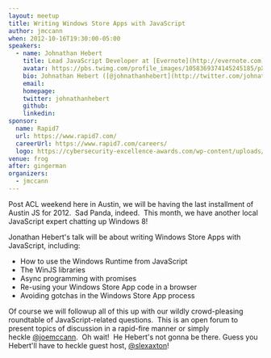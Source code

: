```yaml
---
layout: meetup
title: Writing Windows Store Apps with JavaScript
author: jmccann
when: 2012-10-16T19:30:00-05:00
speakers:
  - name: Johnathan Hebert
    title: Lead JavaScript Developer at [Evernote](http://evernote.com)
    avatar: https://pbs.twimg.com/profile_images/1058369374145245185/pXaFnCVT_400x400.jpg
    bio: Johnathan Hebert ([@johnathanhebert](http://twitter.com/johnathanhebert)) is the lead JavaScript developer for [Evernote](http://evernote.com) in Austin.  He spends his days writing [Skitch](http://skitch.com) for Windows 8 and browsers, and loves to learn all the latest and greatest stuff that can be done with JavaScript.
    email:
    homepage:
    twitter: johnathanhebert
    github:
    linkedin:
sponsor:
  name: Rapid7
  url: https://www.rapid7.com/
  careerUrl: https://www.rapid7.com/careers/
  logo: https://cybersecurity-excellence-awards.com/wp-content/uploads/2016/02/377921-500x84.png
venue: frog
after: gingerman
organizers:
  - jmccann
---
```


Post ACL weekend here in Austin, we will be having the last installment of Austin JS for 2012.  Sad Panda, indeed.  This month, we have another local JavaScript expert chatting up Windows 8!

Jonathan Hebert's talk will be about writing Windows Store Apps with JavaScript, including:

* How to use the Windows Runtime from JavaScript
* The WinJS libraries
* Async programming with promises
* Re-using your Windows Store App code in a browser
* Avoiding gotchas in the Windows Store App process

Of course we will followup all of this up with our wildly crowd-pleasing roundtable of JavaScript-related questions.  This is an open forum to present topics of discussion in a rapid-fire manner or simply heckle [@joemccann][4].  Oh wait!  He Hebert's not gonna be there. Guess you Hebert'll have to heckle guest host, [@slexaxton][5]!

[4]: http://twitter.com/joemccann
[5]: http://twitter.com/slexaxton
